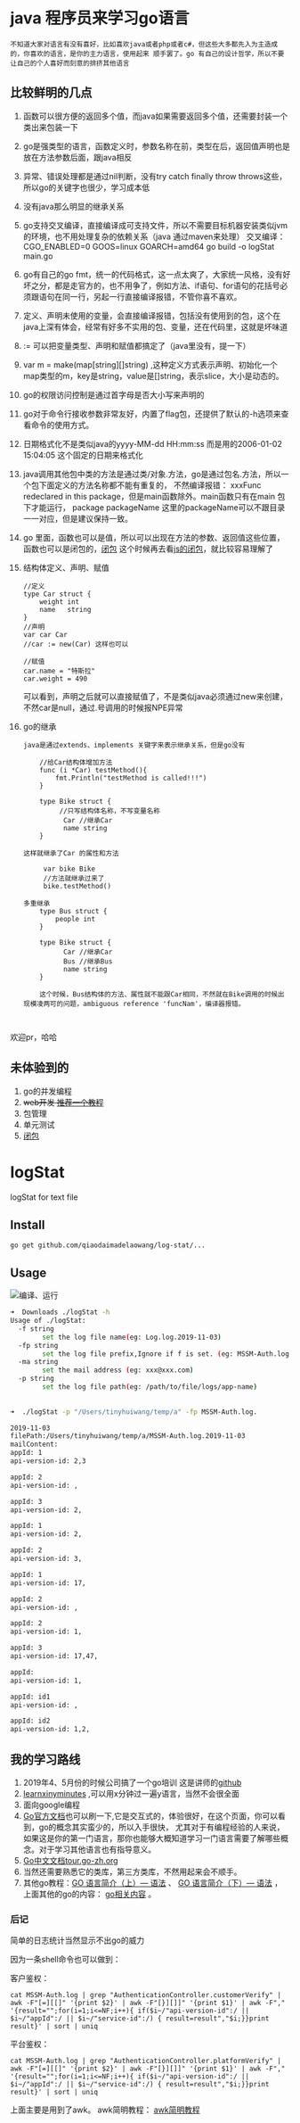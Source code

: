 # java 程序员来学习go语言


``
 不知道大家对语言有没有喜好，比如喜欢java或者php或者c#，但这些大多都先入为主造成的，你喜欢的语言，是你的主力语言，使用起来
顺手罢了。go 有自己的设计哲学，所以不要让自己的个人喜好而刻意的排挤其他语言
``

## 比较鲜明的几点

1. 函数可以很方便的返回多个值，而java如果需要返回多个值，还需要封装一个类出来包装一下
1. go是强类型的语言，函数定义时，参数名称在前，类型在后，返回值声明也是放在方法参数后面，跟java相反
1. 异常、错误处理都是通过nil判断，没有try catch finally throw throws这些，所以go的关键字也很少，学习成本低
1. 没有java那么明显的继承关系 
1. go支持交叉编译，直接编译成可支持文件，所以不需要目标机器安装类似jvm的环境，也不用处理复杂的依赖关系（java 通过maven来处理）
   交叉编译：CGO_ENABLED=0 GOOS=linux GOARCH=amd64 go build -o logStat main.go
1. go有自己的go fmt，统一的代码格式，这一点太爽了，大家统一风格，没有好坏之分，都是走官方的，也不用争了，例如方法、if语句、for语句的花括号必须跟语句在同一行，另起一行直接编译报错，不管你喜不喜欢。
1. 定义、声明未使用的变量，会直接编译报错，包括没有使用到的包，这个在java上深有体会，经常有好多不实用的包、变量，还在代码里，这就是坏味道
1. := 可以把变量类型、声明和赋值都搞定了（java里没有，提一下）
1. var m = make(map[string][]string) ,这种定义方式表示声明、初始化一个map类型的m，key是string，value是[]string，表示slice，大小是动态的。
1. go的权限访问控制是通过首字母是否大小写来声明的
1. go对于命令行接收参数非常友好，内置了flag包，还提供了默认的-h选项来查看命令的使用方式。
1. 日期格式化不是类似java的yyyy-MM-dd HH:mm:ss 而是用的2006-01-02 15:04:05 这个固定的日期来格式化
1. java调用其他包中类的方法是通过类/对象.方法，go是通过包名.方法，所以一个包下面定义的方法名称都不能有重复的，
   不然编译报错： xxxFunc redeclared in this package，但是main函数除外。main函数只有在main 包下才能运行，
   package packageName
   这里的packageName可以不跟目录一一对应，但是建议保持一致。
1. go 里面，函数也可以是值，所以可以出现在方法的参数、返回值这些位置，函数也可以是闭包的，[闭包](https://tour.golang.org/moretypes/25 "go的闭包")
   这个时候再去看[js的闭包](https://developer.mozilla.org/zh-CN/docs/Web/JavaScript/Closures)，就比较容易理解了
1. 结构体定义、声明、赋值
    ```
    //定义
    type Car struct {
        weight int
        name   string
    }
    //声明
    var car Car
    //car := new(Car) 这样也可以
    
    //赋值
    car.name = "特斯拉"
    car.weight = 490
    ```
    可以看到，声明之后就可以直接赋值了，不是类似java必须通过new来创建，不然car是null，通过.号调用的时候报NPE异常
    
1. go的继承
    ```
    java是通过extends、implements 关键字来表示继承关系，但是go没有
    
        //给Car结构体增加方法
        func (i *Car) testMethod(){
            fmt.Println("testMethod is called!!!")
        }
    
        type Bike struct {
             //只写结构体名称，不写变量名称
              Car //继承Car
              name string
        }
     
    这样就继承了Car 的属性和方法
     
         var bike Bike
         //方法就继承过来了
         bike.testMethod()
         
    多重继承
        type Bus struct {
            people int
        }
        
        type Bike struct {
              Car //继承Car
              Bus //继承Bus
              name string
        }
        
        这个时候，Bus结构体的方法、属性就不能跟Car相同，不然就在Bike调用的时候出现模凌两可的问题，ambiguous reference 'funcNam'，编译器报错。
        
         
    
    ```


欢迎pr，哈哈

## 未体验到的

1. go的并发编程
1. ~~web开发 [推荐一个教程](https://segmentfault.com/a/1190000019151901)~~
1. 包管理
1. 单元测试
1. [闭包](https://tour.golang.org/moretypes/25)



# logStat
logStat for text file

## Install

`go get github.com/qiaodaimadelaowang/log-stat/...`

## Usage

![编译、运行](https://raw.githubusercontent.com/qiaodaimadelaowang/log-stat/master/resources/go-bulid-%26-run.gif "编译、运行")



```bash
➜  Downloads ./logStat -h
Usage of ./logStat:
  -f string
    	set the log file name(eg: Log.log.2019-11-03)
  -fp string
    	set the log file prefix,Ignore if f is set. (eg: MSSM-Auth.log.) (default "MSSM-Auth.log.")
  -ma string
    	set the mail address (eg: xxx@xxx.com)
  -p string
    	set the log file path(eg: /path/to/file/logs/app-name)
    	
    	
➜  ./logStat -p "/Users/tinyhuiwang/temp/a" -fp MSSM-Auth.log.

2019-11-03
filePath:/Users/tinyhuiwang/temp/a/MSSM-Auth.log.2019-11-03
mailContent:
appId: 1
api-version-id: 2,3

appId: 2
api-version-id: ,

appId: 3
api-version-id: 2,

appId: 1
api-version-id: 2,

appId: 2
api-version-id: 3,

appId: 1
api-version-id: 17,

appId: 2
api-version-id: ,

appId: 2
api-version-id: 1,

appId: 3
api-version-id: 17,47,

appId:
api-version-id: 1,

appId: id1
api-version-id: ,

appId: id2
api-version-id: 1,2,
```


## 我的学习路线

1. 2019年4、5月份的时候公司搞了一个go培训 这是讲师的[github](https://github.com/bingoohuang) 
1. [learnxinyminutes](https://learnxinyminutes.com/docs/zh-cn/lua-cn/) ,可以用x分钟过一遍y语言，当然不会很全面
1. 面向google编程
1. [Go官方文档](https://tour.golang.org/list)也可以刷一下,它是交互式的，体验很好，在这个页面，你可以看到，go的概念其实蛮少的，所以入手很快，
尤其对于有编程经验的人来说， 如果这是你的第一门语言，那你也能够大概知道学习一门语言需要了解哪些概念。对于学习其他语言也有指导意义。
1. [Go中文文档tour.go-zh.org](https://tour.go-zh.org/welcome/1) 
1. 当然还需要熟悉它的类库，第三方类库，不然用起来会不顺手。
1. 其他go教程：[GO 语言简介（上）— 语法](https://coolshell.cn/articles/8460.html)  、 [GO 语言简介（下）— 语法](https://coolshell.cn/articles/8489.html) ，
   上面其他的go的内容： [go相关内容](https://coolshell.cn/tag/go) 。



### 后记
简单的日志统计当然显示不出go的威力

因为一条shell命令也可以做到：

客户鉴权：
```
cat MSSM-Auth.log | grep "AuthenticationController.customerVerify" | awk -F"[=][[]" '{print $2}' | awk -F"[}][]]" '{print $1}' | awk -F"," '{result="";for(i=1;i<=NF;i++){ if($i~/"api-version-id":/ || $i~/"appId":/ || $i~/"service-id":/) { result=result","$i;}}print result}' | sort | uniq
```

平台鉴权：
```
cat MSSM-Auth.log | grep "AuthenticationController.platformVerify" | awk -F"[=][[]" '{print $2}' | awk -F"[}][]]" '{print $1}' | awk -F"," '{result="";for(i=1;i<=NF;i++){ if($i~/"api-version-id":/ || $i~/"appId":/ || $i~/"service-id":/) { result=result","$i;}}print result}' | sort | uniq
```


上面主要是用到了awk。
awk简明教程：
[awk简明教程](https://coolshell.cn/articles/9070.html)